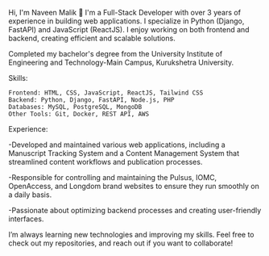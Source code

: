 Hi, I'm Naveen Malik 👋
I'm a Full-Stack Developer with over 3 years of experience in building web applications. I specialize in Python (Django, FastAPI) and JavaScript (ReactJS). I enjoy working on both frontend and backend, creating efficient and scalable solutions.

Completed my bachelor's degree from the University Institute of Engineering and Technology-Main Campus, Kurukshetra University.

Skills:

    Frontend: HTML, CSS, JavaScript, ReactJS, Tailwind CSS
    Backend: Python, Django, FastAPI, Node.js, PHP
    Databases: MySQL, PostgreSQL, MongoDB
    Other Tools: Git, Docker, REST API, AWS

Experience:

-Developed and maintained various web applications, including a Manuscript Tracking System and a Content Management System that streamlined content workflows and publication processes.

-Responsible for controlling and maintaining the Pulsus, IOMC, OpenAccess, and Longdom brand websites to ensure they run smoothly on a daily basis.

-Passionate about optimizing backend processes and creating user-friendly interfaces.

I’m always learning new technologies and improving my skills. Feel free to check out my repositories, and reach out if you want to collaborate!
